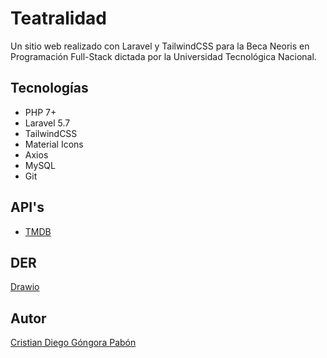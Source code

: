 # Teatralidad

Un sitio web realizado con Laravel y TailwindCSS para la Beca Neoris en Programación Full-Stack dictada por la Universidad Tecnológica Nacional.

## Tecnologías

-   PHP 7+
-   Laravel 5.7
-   TailwindCSS
-   Material Icons
-   Axios
-   MySQL
-   Git

## API's

-   [TMDB](https://developers.themoviedb.org/3/getting-started/introduction)

## DER

[Drawio](/db.drawio)

## Autor

[Cristian Diego Góngora Pabón](https://www.linkedin.com/in/cristiangongora/)
